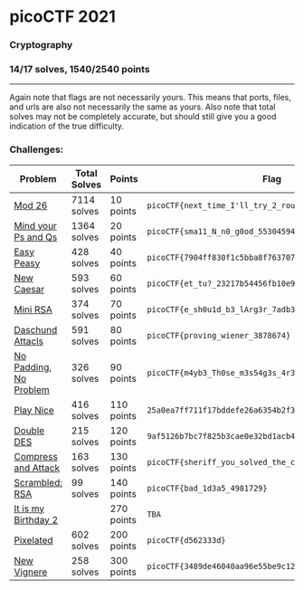 # picoCTF 2021

### Cryptography
### 14/17 solves, 1540/2540 points
---
Again note that flags are not necessarily yours. This means that ports, files, and urls are also not necessarily the same as yours. Also note that total solves may not be completely accurate, but should still give you a good indication of the true difficulty.

### Challenges:

|Problem |Total Solves|Points|Flag|
|---------|------|------|-------|
|[Mod 26](Mod%2026)|7114 solves|10 points|`picoCTF{next_time_I'll_try_2_rounds_of_rot13_hWqFsgzu}`|
|[Mind your Ps and Qs](Mind%20your%20Ps%20and%20Qs)|1364 solves|20 points|`picoCTF{sma11_N_n0_g0od_55304594}`|
|[Easy Peasy](Easy%20Peasy)|428 solves|40 points|`picoCTF{7904ff830f1c5bba8f763707247ba3e1}`|
|[New Caesar](New%20Caesar)|593 solves|60 points|`picoCTF{et_tu?_23217b54456fb10e908b5e87c6e89156}`|
|[Mini RSA](Mini%20RSA)|374 solves|70 points|`picoCTF{e_sh0u1d_b3_lArg3r_7adb35b1}`|
|[Daschund Attacls](Daschund%20Attacks)|591 solves|80 points|`picoCTF{proving_wiener_3878674}`|
|[No Padding, No Problem](No%20Padding,%20No%20Problem)|326 solves|90 points|`picoCTF{m4yb3_Th0se_m3s54g3s_4r3_difurrent_1772735}`|
|[Play Nice](Play%20Nice)|416 solves|110 points|`25a0ea7ff711f17bddefe26a6354b2f3`|
|[Double DES](Double%20DES)|215 solves|120 points|`9af5126b7bc7f825b3cae0e32bd1acb4`|
|[Compress and Attack](Compress%20and%20Attack)|163 solves|130 points|`picoCTF{sheriff_you_solved_the_crime}`|
|[Scrambled: RSA](Scrambled%20RSA)|99 solves|140 points|`picoCTF{bad_1d3a5_4981729}`|
|[It is my Birthday 2](It%20is%20my%20Birthday%202)||270 points|`TBA`|
|[Pixelated](Pixelated)|602 solves|200 points|`picoCTF{d562333d}`|
|[New Vignere](New%20Vignere)|258 solves|300 points|`picoCTF{3489de46040aa96e55be9c1251172676}`|
